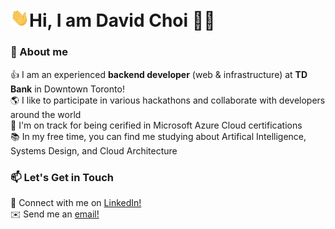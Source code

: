 
# <img src="https://raw.githubusercontent.com/ABSphreak/ABSphreak/master/gifs/Hi.gif" width="30px">Hi, I am David Choi 👨‍💻
### 🎉 About me
👍 I am an experienced **backend developer** (web & infrastructure) at **TD Bank** in Downtown Toronto!  
🌎 I like to participate in various hackathons and collaborate with developers around the world  
🌴 I'm on track for being cerified in Microsoft Azure Cloud certifications  
📚 In my free time, you can find me studying about Artifical Intelligence, Systems Design, and Cloud Architecture  

### 📫 Let's Get in Touch
💼 Connect with me on <a href="https://www.linkedin.com/in/kchoi85/">LinkedIn!</a>     
✉️ Send me an <a href="mailto:davidchoi0304@gmail.com">email!
